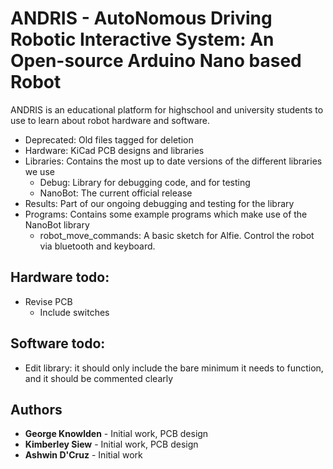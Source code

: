 ﻿# ANDRIS - AutoNomous Driving Robotic Interactive System: An Open-source Arduino Nano based Robot 

ANDRIS is an educational platform for highschool and university students to use to learn about robot hardware and software.

* Deprecated: Old files tagged for deletion
* Hardware: KiCad PCB designs and libraries
* Libraries: Contains the most up to date versions of the different libraries we use
	* Debug: Library for debugging code, and for testing
	* NanoBot: The current official release
* Results: Part of our ongoing debugging and testing for the library
* Programs: Contains some example programs which make use of the NanoBot library
	* robot_move_commands: A basic sketch for Alfie. Control the robot via bluetooth and keyboard. 

## Hardware todo:
* Revise PCB
	* Include switches
	
## Software todo:
* Edit library: it should only include the bare minimum it needs to function, and it should be commented clearly

## Authors
* **George Knowlden** - Initial work, PCB design
* **Kimberley Siew** - Initial work, PCB design
* **Ashwin D'Cruz** - Initial work

